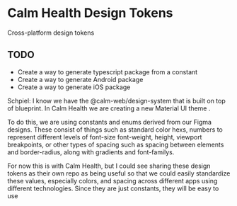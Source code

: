 # Calm Health Design Tokens
Cross-platform design tokens

## TODO
* Create a way to generate typescript package from a constant
* Create a way to generate Android package
* Create a way to generate iOS package


Schpiel: I know we have the @calm-web/design-system that is built on top of blueprint. In Calm Health we are creating a new Material UI theme .

To do this, we are using constants and enums derived from our Figma designs. These consist of things such as standard color hexs, numbers to represent different levels of font-size font-weight, height, viewport breakpoints,  or other types of spacing such as spacing between elements and border-radius, along with gradients and font-familys.

For now this is with Calm Health, but I could see sharing these design tokens as their own repo as being useful so that we could easily standardize these values, especially colors, and spacing across different apps using different technologies. Since they are just constants, they will be easy to use
